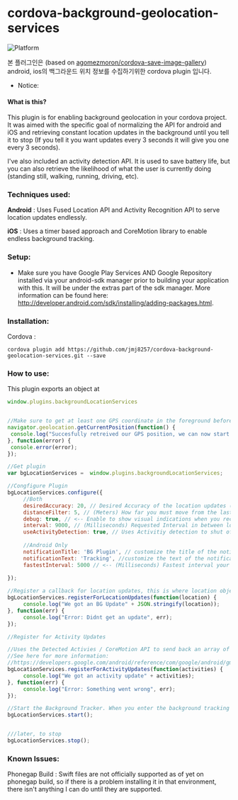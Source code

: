 # cordova-background-geolocation-services
![Platform](https://img.shields.io/badge/platform-android%20%7C%20ios-lightgrey)

본 플러그인은 (based on [agomezmoron/cordova-save-image-gallery](https://github.com/agomezmoron/cordova-save-image-gallery#readme)) android, ios의 백그라운드 위치 정보를 수집하기위한 cordova plugin 입니다.

* Notice: 

#### What is this?
This plugin is for enabling background geolocation in your cordova project. It was aimed with the specific goal of normalizing the API for android and iOS and retrieving constant location updates in the background until you tell it to stop (If you tell it you want updates every 3 seconds it will give you one every 3 seconds). 

I've also included an activity detection API. It is used to save battery life, but you can also retrieve the likelihood of what the user is currently doing (standing still, walking, running, driving, etc).

[comment]: <> (### Changelog :)

[comment]: <> ( * 1.1.0 -Breaking- &#40;If you need the lower swift versions, use 1.0.4&#41;)

[comment]: <> (   - [iOS]: Converted to new Swift Version)

[comment]: <> (   - [iOS]: Fixed some cases where the plugin would keep running in the foreground)

[comment]: <> ( * 1.0.4 New Low GPS mode for increased battery life on iOS)

[comment]: <> ( * 1.0.3 Activity Detection And Much Better Battery Life For iOS!)

[comment]: <> ( * 1.0.2 Error callbacks now correctly funnel through the location register)
 
### Techniques used:

**Android** : Uses Fused Location API and Activity Recognition API to serve location updates endlessly.

**iOS** : Uses a timer based approach and CoreMotion library to enable endless background tracking.

### Setup: 
* Make sure you have Google Play Services AND Google Repository installed via your android-sdk manager prior to building your application with this. It will be under the extras part of the sdk manager. More information can be found here: http://developer.android.com/sdk/installing/adding-packages.html.

### Installation:

Cordova :
````
cordova plugin add https://github.com/jmj8257/cordova-background-geolocation-services.git --save
````

### How to use: 

This plugin exports an object at 
````javascript
window.plugins.backgroundLocationServices
````

````javascript

//Make sure to get at least one GPS coordinate in the foreground before starting background services
navigator.geolocation.getCurrentPosition(function() {
 console.log("Succesfully retreived our GPS position, we can now start our background tracker.");
}, function(error) {
 console.error(error);
});

//Get plugin
var bgLocationServices =  window.plugins.backgroundLocationServices;

//Congfigure Plugin
bgLocationServices.configure({
     //Both
     desiredAccuracy: 20, // Desired Accuracy of the location updates (lower means more accurate but more battery consumption)
     distanceFilter: 5, // (Meters) How far you must move from the last point to trigger a location update
     debug: true, // <-- Enable to show visual indications when you receive a background location update
     interval: 9000, // (Milliseconds) Requested Interval in between location updates.
     useActivityDetection: true, // Uses Activitiy detection to shut off gps when you are still (Greatly enhances Battery Life)
     
     //Android Only
     notificationTitle: 'BG Plugin', // customize the title of the notification
     notificationText: 'Tracking', //customize the text of the notification
     fastestInterval: 5000 // <-- (Milliseconds) Fastest interval your app / server can handle updates
     
});

//Register a callback for location updates, this is where location objects will be sent in the background
bgLocationServices.registerForLocationUpdates(function(location) {
     console.log("We got an BG Update" + JSON.stringify(location));
}, function(err) {
     console.log("Error: Didnt get an update", err);
});

//Register for Activity Updates

//Uses the Detected Activies / CoreMotion API to send back an array of activities and their confidence levels
//See here for more information:
//https://developers.google.com/android/reference/com/google/android/gms/location/DetectedActivity
bgLocationServices.registerForActivityUpdates(function(activities) {
     console.log("We got an activity update" + activities);
}, function(err) {
     console.log("Error: Something went wrong", err);
});

//Start the Background Tracker. When you enter the background tracking will start, and stop when you enter the foreground.
bgLocationServices.start();


///later, to stop
bgLocationServices.stop();
````

### Known Issues:

Phonegap Build : Swift files are not officially supported as of yet on phonegap build, so if there is a problem installing it in that environment, there isn't anything I can do until they are supported.
